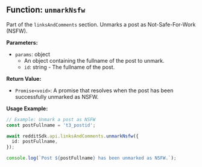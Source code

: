 ## Function: `unmarkNsfw`

Part of the `linksAndComments` section. Unmarks a post as Not-Safe-For-Work (NSFW).

**Parameters:**

- `params`: object
  - An object containing the fullname of the post to unmark.
  - `id`: string - The fullname of the post.

**Return Value:**

- `Promise<void>`: A promise that resolves when the post has been successfully unmarked as NSFW.

**Usage Example:**

```typescript
// Example: Unmark a post as NSFW
const postFullname = 't3_postid';

await redditSdk.api.linksAndComments.unmarkNsfw({
  id: postFullname,
});

console.log(`Post ${postFullname} has been unmarked as NSFW.`);
``` 